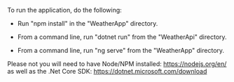 To run the application, do the following:

- Run "npm install" in the "WeatherApp" directory.

- From a command line, run "dotnet run" from the "WeatherApi" 
directory.

- From a command line, run "ng serve" from the "WeatherApp" directory.

Please not you will need to have Node/NPM installed: https://nodejs.org/en/ as well as the .Net Core SDK: https://dotnet.microsoft.com/download